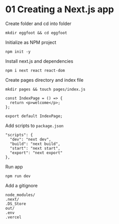 # 01 Creating a Next.js app

Create folder and cd into folder

```
mkdir eggfoot && cd eggfoot
```

Initialize as NPM project

```
npm init -y
```

Install next.js and dependencies

```
npm i next react react-dom
```

Create pages directory and index file

```
mkdir pages && touch pages/index.js
```

```
const IndexPage = () => {
  return <p>welcome</p>;
};

export default IndexPage;
```

Add scripts to `package.json`

```
"scripts": {
  "dev": "next dev",
  "build": "next build",
  "start": "next start",
  "export": "next export"
},
```

Run app

```
npm run dev
```

Add a gitignore

```
node_modules/
.next/
.DS_Store
out/
.env
.vercel
```
